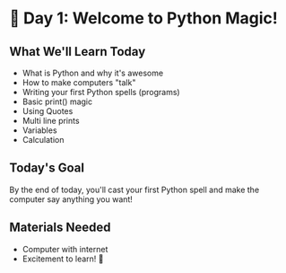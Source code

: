 # 🎩 Day 1: Welcome to Python Magic!

## What We'll Learn Today
- What is Python and why it's awesome
- How to make computers "talk" 
- Writing your first Python spells (programs)
- Basic print() magic
- Using Quotes
- Multi line prints
- Variables
- Calculation

## Today's Goal
By the end of today, you'll cast your first Python spell and make the computer say anything you want!

## Materials Needed
- Computer with internet
- Excitement to learn! 🚀
